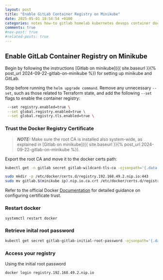```yaml
---
layout: post
title: "Enable GitLab Container Registry on Minikube"
date: 2025-05-01 18:54:54 +0100
categories: notes how-to gitlab homelab kubernetes devops container docker
comments: true
#nav-post: true
#related-posts: true
---
```


## **Enable GitLab Container Registry on Minikube**

Begin by following the instructions [Gitlab on minikube]({{ site.baseurl }}{% post_url 2024-09-22-gitlab-on-minikube %}) for setting up minikube and GitLab.

Stop before running the `helm upgrade command`.
Remove any unnecessary `--set`, such as those related to Terraform state, and add the following `--set` flags to enable the container registry:

```bash
 --set registry.enabled=true \
 --set global.registry.enabled=true \
 --set global.registry.tls.enabled=true \
```

### Trust the Docker Registry Certificate

> **_NOTE:_** Make sure the root CA is installed also system-wide, as explained in [Gitlab on minikube]({{ site.baseurl }}{% post_url 2024-09-22-gitlab-on-minikube %}). 

Export the root CA and move it to the docker certs path:

```bash
kubectl get -n gitlab secret gitlab-wildcard-tls-ca -ojsonpath='{.data.cfssl_ca}' | base64 --decode > gitlab.$(minikube ip).nip.io.ca.crt
```

```bash
sudo mkdir -p /etc/docker/certs.d/registry.192.168.49.2.nip.io:443
sudo mv gitlab.$(minikube ip).nip.io.ca.crt /etc/docker/certs.d/registry.$(minikube ip).nip.io:443/
```

Refer to the official Docker [Documentation](https://docs.docker.com/engine/security/certificates/#understand-the-configuration) for detailed guidance on configuring certificate trust. 

### Restart docker
```bash
systemctl restart docker
```

### Retrieve inital root password

```bash
kubectl get secret gitlab-gitlab-initial-root-password -ojsonpath='{.data.password}' -n gitlab | base64 -d ; echo
```

### Access your registry

Using the initial root password

```bash
docker login registry.192.168.49.2.nip.io
```
